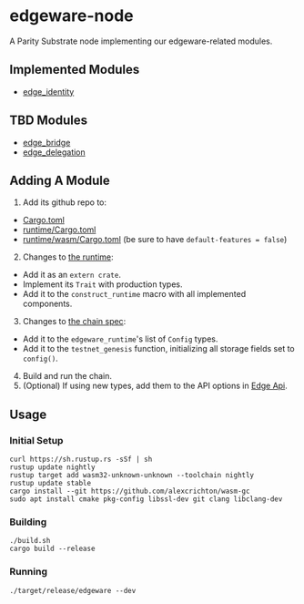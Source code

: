 # edgeware-node

A Parity Substrate node implementing our edgeware-related modules.

## Implemented Modules

* [edge_identity](https://github.com/hicommonwealth/edge_identity)

## TBD Modules

* [edge_bridge](https://github.com/hicommonwealth/edge_bridge)
* [edge_delegation](https://github.com/hicommonwealth/edge_delegation)

## Adding A Module

1. Add its github repo to:
  - [Cargo.toml](Cargo.toml)
  - [runtime/Cargo.toml](runtime/Cargo.toml)
  - [runtime/wasm/Cargo.toml](runtime/wasm/Cargo.toml) (be sure to have `default-features = false`)
2. Changes to [the runtime](runtime/lib.rs):
  - Add it as an `extern crate`.
  - Implement its `Trait` with production types.
  - Add it to the `construct_runtime` macro with all implemented components.
3. Changes to [the chain spec](src/chain_spec.rs):
  - Add it to the `edgeware_runtime`'s list of `Config` types.
  - Add it to the `testnet_genesis` function, initializing all storage fields set to `config()`.
4. Build and run the chain.
5. (Optional) If using new types, add them to the API options in [Edge Api](https://github.com/hicommonwealth/edge_api).

## Usage

### Initial Setup

```
curl https://sh.rustup.rs -sSf | sh
rustup update nightly
rustup target add wasm32-unknown-unknown --toolchain nightly
rustup update stable
cargo install --git https://github.com/alexcrichton/wasm-gc
sudo apt install cmake pkg-config libssl-dev git clang libclang-dev
```

### Building

```
./build.sh
cargo build --release
```

### Running

```
./target/release/edgeware --dev
```
